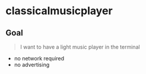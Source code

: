# classicalmusicplayer

## Goal 

>I want to have a light music player in the terminal  

- no network required 
- no advertising
